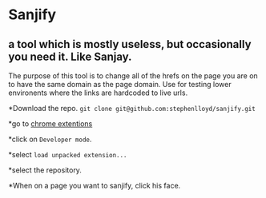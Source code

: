 # Sanjify
## a tool which is mostly useless, but occasionally you need it. Like Sanjay.

The purpose of this tool is to change all of the hrefs on the page you are on to have the same domain as the page domain. 
Use for testing lower environents where the links are hardcoded to live urls. 

*Download the repo. `git clone git@github.com:stephenlloyd/sanjify.git`

*go to [chrome extentions](chrome://extensions "Chrome Extensions")

*click on `Developer mode`.

*select `load unpacked extension...`

*select the repository.

*When on a page you want to sanjify, click his face. 
